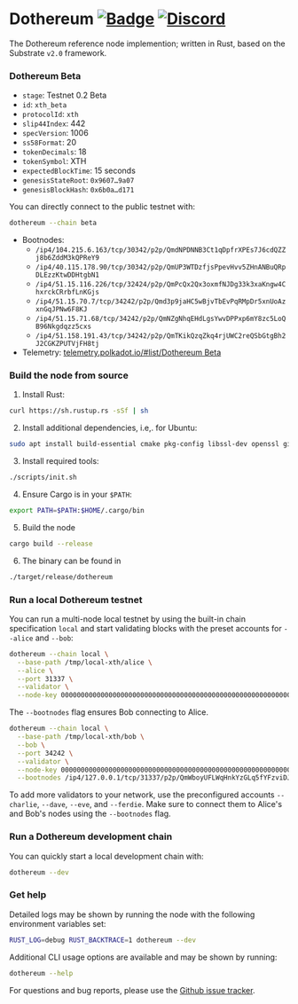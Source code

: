# Dothereum [![Badge](https://github.com/dothereum/dothereum/workflows/Nightly/badge.svg)](https://github.com/dothereum/dothereum/actions) [![Discord](https://img.shields.io/discord/587923474471845898?label=Discord)](https://discord.gg/JcAQz58)

The Dothereum reference node implemention; written in Rust, based on the Substrate `v2.0` framework.

### Dothereum Beta

- `stage`: Testnet 0.2 Beta
- `id`: `xth_beta`
- `protocolId`: `xth`
- `slip44Index`: 442
- `specVersion`: 1006
- `ss58Format`: 20
- `tokenDecimals`: 18
- `tokenSymbol`: XTH
- `expectedBlockTime`: 15 seconds
- `genesisStateRoot`: `0x9607…9a07`
- `genesisBlockHash`: `0x6b0a…d171`

You can directly connect to the public testnet with:

```bash
dothereum --chain beta
```

- Bootnodes:
  - `/ip4/104.215.6.163/tcp/30342/p2p/QmdNPDNNB3Ct1qDpfrXPEs7J6cdQZZj8b6ZddM3kQPReY9`
  - `/ip4/40.115.178.90/tcp/30342/p2p/QmUP3WTDzfjsPpevHvv5ZHnANBuQRpDLEzzKtwDDHtgbN1`
  - `/ip4/51.15.116.226/tcp/32424/p2p/QmPcQx2Qx3oxmfNJDg33k3xaKngw4ChxrckCRrbfLnKGjs`
  - `/ip4/51.15.70.7/tcp/34242/p2p/Qmd3p9jaHC5wBjvTbEvPqRMpDr5xnUoAzxnGqJPNw6F8KJ`
  - `/ip4/51.15.71.68/tcp/34242/p2p/QmNZgNhqEHdLgsYwvDPPxp6mY8zc5LoQB96Nkgdqzz5cxs`
  - `/ip4/51.158.191.43/tcp/34242/p2p/QmTKikQzqZkq4rjUWC2reQSbGtgBh2J2CGKZPUTVjFH8tj`
- Telemetry: [telemetry.polkadot.io/#list/Dothereum Beta](https://telemetry.polkadot.io/#list/Dothereum%20Beta)

### Build the node from source

1. Install Rust:
  ```bash
  curl https://sh.rustup.rs -sSf | sh
  ```
2. Install additional dependencies, i.e,. for Ubuntu:
  ```bash
  sudo apt install build-essential cmake pkg-config libssl-dev openssl git clang libclang-dev
  ```
3. Install required tools:
  ```bash
  ./scripts/init.sh
  ```
4. Ensure Cargo is in your `$PATH`:
  ```bash
  export PATH=$PATH:$HOME/.cargo/bin
  ```
5. Build the node
  ```bash
  cargo build --release
  ```
6. The binary can be found in
  ```bash
  ./target/release/dothereum
  ```

### Run a local Dothereum testnet

You can run a multi-node local testnet by using the built-in chain specification `local` and start validating blocks with the preset accounts for `--alice` and `--bob`:

```bash
dothereum --chain local \
  --base-path /tmp/local-xth/alice \
  --alice \
  --port 31337 \
  --validator \
  --node-key 00000000000000000000000000000000000000000000000000000000000a11c3
```

The `--bootnodes` flag ensures Bob connecting to Alice.

```bash
dothereum --chain local \
  --base-path /tmp/local-xth/bob \
  --bob \
  --port 34242 \
  --validator \
  --node-key 0000000000000000000000000000000000000000000000000000000000000b0b \
  --bootnodes /ip4/127.0.0.1/tcp/31337/p2p/QmWboyUFLWqHnkYzGLq5fYFzviDJbvuYG3RNNK5r8xZkYG
```

To add more validators to your network, use the preconfigured accounts `--charlie`, `--dave`, `--eve`, and `--ferdie`. Make sure to connect them to Alice's and Bob's nodes using the `--bootnodes` flag.

### Run a Dothereum development chain

You can quickly start a local development chain with:

```bash
dothereum --dev
```

### Get help

Detailed logs may be shown by running the node with the following environment variables set:

```bash
RUST_LOG=debug RUST_BACKTRACE=1 dothereum --dev
```

Additional CLI usage options are available and may be shown by running:

```bash
dothereum --help
```

For questions and bug reports, please use the [Github issue tracker](https://github.com/dothereum/dothereum/issues).
